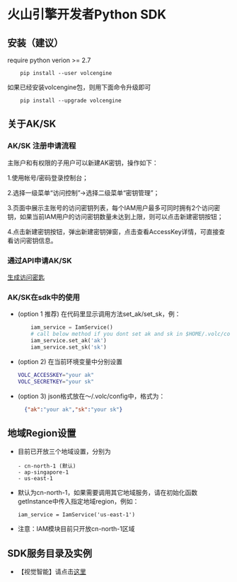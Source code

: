 # 火山引擎开发者Python SDK

## 安装（建议）
require python verion >= 2.7

```
    pip install --user volcengine
```

如果已经安装volcengine包，则用下面命令升级即可
```
    pip install --upgrade volcengine
```

## 关于AK/SK

### AK/SK 注册申请流程

主账户和有权限的子用户可以新建AK密钥，操作如下：

1.使用帐号/密码登录控制台；

2.选择一级菜单“访问控制”->选择二级菜单“密钥管理”；

3.页面中展示主账号的访问密钥列表，每个IAM用户最多可同时拥有2个访问密钥，如果当前IAM用户的访问密钥数量未达到上限，则可以点击新建密钥按钮；

4.点击新建密钥按钮，弹出新建密钥弹窗，点击查看AccessKey详情，可直接查看访问密钥信息。

### 通过API申请AK/SK

[生成访问密匙](https://www.volcengine.cn/docs/6291/65578)

### AK/SK在sdk中的使用

- (option 1 推荐) 在代码里显示调用方法set_ak/set_sk，例：
  ```python
      iam_service = IamService()
      # call below method if you dont set ak and sk in $HOME/.volc/config
      iam_service.set_ak('ak')
      iam_service.set_sk('sk')
  ```

- (option 2) 在当前环境变量中分别设置 
  ```bash
  VOLC_ACCESSKEY="your ak"  
  VOLC_SECRETKEY="your sk"
  ```
- (option 3) json格式放在～/.volc/config中，格式为：
  ```json
    {"ak":"your ak","sk":"your sk"}
  ```

## 地域Region设置

- 目前已开放三个地域设置，分别为

  ```
  - cn-north-1 (默认)
  - ap-singapore-1
  - us-east-1
  ```

- 默认为cn-north-1，如果需要调用其它地域服务，请在初始化函数getInstance中传入指定地域region，例如：
  
  ```
  iam_service = IamService('us-east-1')
  ```

- 注意：IAM模块目前只开放cn-north-1区域

## SDK服务目录及实例

- 【视觉智能】请点击[这里](volcengine/example/visual/README.md)